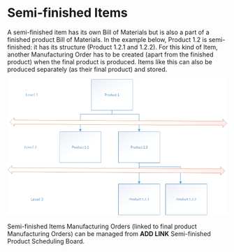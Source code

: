 # Semi-finished Items

A semi-finished item has its own Bill of Materials but is also a part of a finished product Bill of Materials. In the example below, Product 1.2 is semi-finished: it has its structure (Product 1.2.1 and 1.2.2). For this kind of Item, another Manufacturing Order has to be created (apart from the finished product) when the final product is produced. Items like this can also be produced separately (as their final product) and stored.

![Multi-level](./media/multi-level.png)

Semi-finished Items Manufacturing Orders (linked to final product Manufacturing Orders) can be managed from **ADD LINK** Semi-finished Product Scheduling Board.